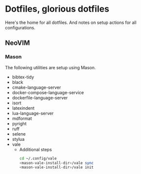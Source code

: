 # Dotfiles, glorious dotfiles
Here's the home for all dotfiles. And notes on setup actions for all configurations.
## NeoVIM
### Mason

The following utilities are setup using Mason.
* bibtex-tidy
* black
* cmake-language-server
* docker-compose-language-service
* dockerfile-language-server
* isort
* latexindent
* lua-language-server
* mdformat
* pyright
* ruff
* selene
* stylua
* vale
    * Additional steps
        ```bash
        cd ~/.config/vale
        <mason-vale-install-dir>/vale sync 
        <mason-vale-install-dir>/vale init 
        ```
